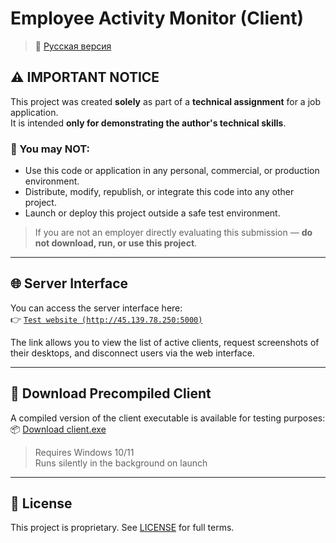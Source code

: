 # Employee Activity Monitor (Client)

> 🔄 [Русская версия](./README.ru.md)

## ⚠️ IMPORTANT NOTICE

This project was created **solely** as part of a **technical assignment** for a job application.  
It is intended **only for demonstrating the author's technical skills**.

### 🚫 You may NOT:

- Use this code or application in any personal, commercial, or production environment.  
- Distribute, modify, republish, or integrate this code into any other project.  
- Launch or deploy this project outside a safe test environment.

> If you are not an employer directly evaluating this submission — **do not download, run, or use this project**.

---

## 🌐 Server Interface

You can access the server interface here:  
👉 [`Test website (http://45.139.78.250:5000)`](http://45.139.78.250:5000/)

The link allows you to view the list of active clients, request screenshots of their desktops, and disconnect users via the web interface.

---

## 💾 Download Precompiled Client

A compiled version of the client executable is available for testing purposes:  
📦 [Download client.exe](https://github.com/eelus1ve/Employee-Monitor/releases/latest)

> Requires Windows 10/11  
> Runs silently in the background on launch

---

## 📄 License

This project is proprietary. See [LICENSE](./LICENSE) for full terms.
